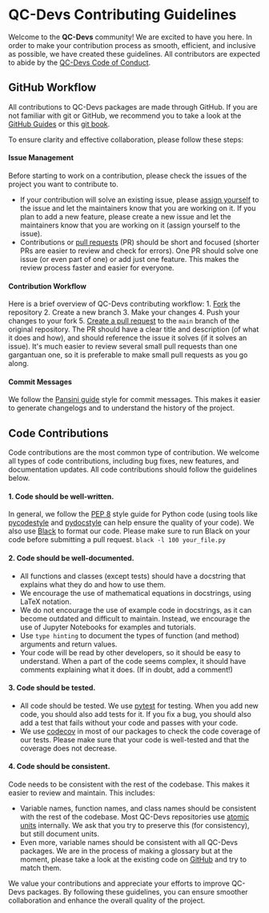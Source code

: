 # QC-Devs Contributing Guidelines

Welcome to the **QC-Devs** community! We are excited to have you here. In order to make your contribution process as smooth, efficient, and inclusive as possible, we have created these guidelines. All contributors are expected to abide by the [QC-Devs Code of Conduct](CODE_OF_CONDUCT.md).

## GitHub Workflow
All contributions to QC-Devs packages are made through GitHub. If you are not familiar with git or GitHub, we recommend you to take a look at the [GitHub Guides](https://guides.github.com/) or this [git book](https://git-scm.com/book/en/v2).

To ensure clarity and effective collaboration, please follow these steps:

#### Issue Management
Before starting to work on a contribution, please check the issues of the project you want to contribute to.
- If your contribution will solve an existing issue, please [assign yourself](https://docs.github.com/en/issues/tracking-your-work-with-issues/assigning-issues-and-pull-requests-to-other-github-users) to the issue and let the maintainers know that you are working on it. If you plan to add a new feature, please create a new issue and let the maintainers know that you are working on it (assign yourself to the issue).
- Contributions or [pull requests](https://docs.github.com/en/pull-requests/collaborating-with-pull-requests/proposing-changes-to-your-work-with-pull-requests/about-pull-requests) (PR) should be short and focused (shorter PRs are easier to review and check for errors). One PR should solve one issue (or even part of one) or add just one feature. This makes the review process faster and easier for everyone.

#### Contribution Workflow
Here is a brief overview of QC-Devs contributing workflow:
    1. [Fork](https://docs.github.com/en/pull-requests/collaborating-with-pull-requests/working-with-forks/fork-a-repo) the repository
    2. Create a new branch
    3. Make your changes
    4. Push your changes to your fork
    5. [Create a pull request](https://docs.github.com/en/pull-requests/collaborating-with-pull-requests/proposing-changes-to-your-work-with-pull-requests/creating-a-pull-request) to the `main` branch of the original repository. The PR should have a clear title and description (of what it does and how), and should reference the issue it solves (if it solves an issue). It's much easier to review several small pull requests than one gargantuan one, so it is preferable to make small pull requests as you go along.

#### Commit Messages
We follow the [Pansini guide](https://gist.github.com/robertpainsi/b632364184e70900af4ab688decf6f53#rules-for-a-great-git-commit-message-style) style for commit messages. This makes it easier to generate changelogs and to understand the history of the project.

## Code Contributions
Code contributions are the most common type of contribution. We welcome all types of code contributions, including bug fixes, new features, and documentation updates. All code contributions should follow the guidelines below.

#### 1. Code should be well-written.
In general, we follow the [PEP 8](https://www.python.org/dev/peps/pep-0008/) style guide for Python code (using tools like [pycodestyle](https://pycodestyle.pycqa.org/en/latest/) and [pydocstyle](https://www.pydocstyle.org/en/stable/) can help ensure the quality of your code). We also use [Black](https://black.readthedocs.io/en/stable/) to format our code. Please make sure to run Black on your code before submitting a pull request.
``` black -l 100 your_file.py ```

#### 2. Code should be well-documented.
- All functions and classes (except tests) should have a docstring that explains what they do and how to use them.
- We encourage the use of mathematical equations in docstrings, using LaTeX notation.
- We do not encourage the use of example code in docstrings, as it can become outdated and difficult to maintain. Instead, we encourage the use of Jupyter Notebooks for examples and tutorials.
- Use `type hinting` to document the types of function (and method) arguments and return values.
- Your code will be read by other developers, so it should be easy to understand. When a part of the code seems complex, it should have comments explaining what it does. (If in doubt, add a comment!)

#### 3. Code should be tested.
- All code should be tested. We use [pytest](https://docs.pytest.org/en/stable/) for testing. When you add new code, you should also add tests for it. If you fix a bug, you should also add a test that fails without your code and passes with your code.
- We use [codecov](https://codecov.io/) in most of our packages to check the code coverage of our tests. Please make sure that your code is well-tested and that the coverage does not decrease.

#### 4. Code should be consistent.
Code needs to be consistent with the rest of the codebase. This makes it easier to review and maintain. This includes:
- Variable names, function names, and class names should be consistent with the rest of the codebase. Most QC-Devs repositories use [atomic units](https://en.wikipedia.org/wiki/Atomic_units) internally. We ask that you try to preserve this (for consistency), but still document units.
- Even more, variable names should be consistent with all QC-Devs packages. We are in the process of making a glossary but at the moment, please take a look at the existing code on [GitHub](https://github.com/theochem) and try to match them.

We value your contributions and appreciate your efforts to improve QC-Devs packages. By following these guidelines, you can ensure smoother collaboration and enhance the overall quality of the project.
